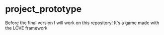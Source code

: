 # project_prototype
Before the final version I will work on this repository! It's a game made with the LÖVE framework
